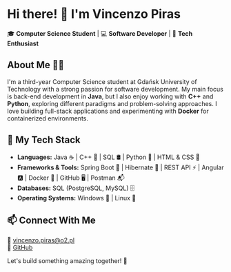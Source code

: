 # Hi there! 👋 I'm Vincenzo Piras

🎓 **Computer Science Student** | 💻 **Software Developer** | 🚀 **Tech Enthusiast**

## About Me 🧑‍💻
I'm a third-year Computer Science student at Gdańsk University of Technology with a strong passion for software development. My main focus is back-end development in **Java**, but I also enjoy working with **C++** and **Python**, exploring different paradigms and problem-solving approaches. I love building full-stack applications and experimenting with **Docker** for containerized environments.

## 🚀 My Tech Stack
- **Languages:** Java ☕ | C++ 🔷 | SQL 🛢 | Python 🐍 | HTML & CSS 🎨
- **Frameworks & Tools:** Spring Boot 🌱 | Hibernate 🔗 | REST API ⚡ | Angular 🅰️ | Docker 🐳 | GitHub 🖥 | Postman 📬
- **Databases:** SQL (PostgreSQL, MySQL) 🗄
- **Operating Systems:** Windows 🏁 | Linux 🐧

## 📫 Connect With Me
📧 [vincenzo.piras@o2.pl](mailto:vincenzo.piras@o2.pl)  
🐙 [GitHub](https://github.com/Vincenzo0611)  

Let's build something amazing together! 🚀

